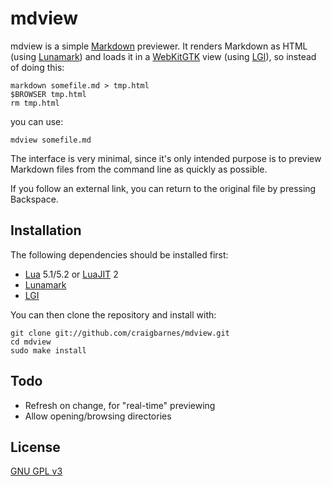 mdview
======

mdview is a simple [Markdown] previewer. It renders Markdown as HTML (using
[Lunamark]) and loads it in a [WebKitGTK] view (using [LGI]), so instead of
doing this:

    markdown somefile.md > tmp.html
    $BROWSER tmp.html
    rm tmp.html

you can use:

    mdview somefile.md

The interface is very minimal, since it's only intended purpose is to
preview Markdown files from the command line as quickly as possible.

If you follow an external link, you can return to the original file by
pressing Backspace.

Installation
------------

The following dependencies should be installed first:

* [Lua] 5.1/5.2 or [LuaJIT] 2
* [Lunamark]
* [LGI]

You can then clone the repository and install with:

    git clone git://github.com/craigbarnes/mdview.git
    cd mdview
    sudo make install

Todo
----

* Refresh on change, for "real-time" previewing
* Allow opening/browsing directories

License
-------

[GNU GPL v3](http://www.gnu.org/licenses/gpl-3.0.html)


[Markdown]: http://daringfireball.net/projects/markdown/
[WebKitGTK]: http://webkitgtk.org/
[Lunamark]: http://jgm.github.com/lunamark/
[LGI]: https://github.com/pavouk/lgi
[Lua]: http://lua.org/
[LuaJIT]: http://luajit.org/
